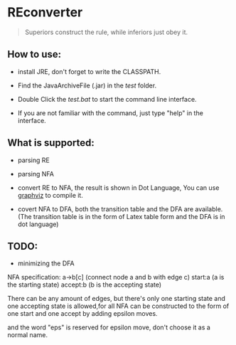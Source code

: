 # REconverter

>Superiors construct the rule, while inferiors just obey it.

## How to use:

+ install JRE, don't forget to write the CLASSPATH.

+ Find the JavaArchiveFile (.jar) in the *test* folder.

+ Double Click the *test.bat* to start the command line interface.

+ If you are not familiar with the command, just type "help" in the interface.

## What is supported:

+ parsing RE

+ parsing NFA

+ convert RE to NFA, the result is shown in Dot Language, You can use [graphviz](http://www.graphviz.org/) to compile it.

+ covert NFA to DFA, both the transition table and the DFA are available. (The transition table is in the form of Latex table form and the DFA is in dot language)

## TODO:

+ minimizing the DFA

NFA specification:
a->b[c] (connect node a and b with edge c)
start:a (a is the starting state)
accept:b (b is the accepting state)

There can be any amount of edges, but there's only one starting state and one accepting state is allowed,for all NFA can be constructed to the form of one start and one accept by adding epsilon moves.

and the word "eps" is reserved for epsilon move, don't choose it as a normal name.
